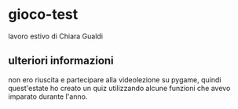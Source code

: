# gioco-test
lavoro estivo di Chiara Gualdi
## ulteriori informazioni
non ero riuscita e partecipare alla videolezione su pygame,
quindi quest'estate ho creato un quiz utilizzando alcune funzioni che avevo imparato durante l'anno.